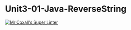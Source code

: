 # Unit3-01-Java-ReverseString

[![Mr Coxall's Super Linter](https://github.com/ICS4U-Programming-KevinC/Unit3-01-Java-ReverseString/workflows/Mr%20Coxall's%20Super%20Linter/badge.svg)](https://github.com/ICS4U-Programming-KevinC/Unit3-01-Java-ReverseString/actions/)